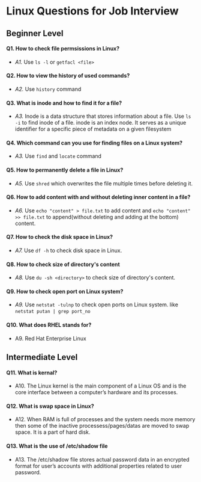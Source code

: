 # Linux Questions for Job Interview

## Beginner Level

#### **Q1. How to check file permsissions in Linux?**

- _A1._ Use `ls -l` or `getfacl <file>`

#### **Q2. How to view the history of used commands?**

- _A2._ Use `history` command

#### **Q3. What is inode and how to find it for a file?**

- _A3._ Inode is a data structure that stores information about a file. Use `ls -i` to find inode of a file. inode is an index node. It serves as a unique identifier for a specific piece of metadata on a given filesystem

#### **Q4. Which command can you use for finding files on a Linux system?**

- _A3._ Use `find` and `locate` command

#### **Q5. How to permanently delete a file in Linux?**

- _A5._ Use `shred` which overwrites the file multiple times before deleting it.

#### **Q6. How to add content with and without deleting inner content in a file?**

- _A6._ Use `echo "content" > file.txt` to add content and `echo "content" >> file.txt` to append(without deleting and adding at the bottom) content.

#### **Q7. How to check the disk space in Linux?**

- _A7._ Use `df -h` to check disk space in Linux.

#### **Q8. How to check size of directory's content**

- _A8._ Use `du -sh <directory>` to check size of directory's content.

#### **Q9. How to check open port on Linux system?**

- _A9._ Use `netstat -tulnp` to check open ports on Linux system. like `netstat putan | grep port_no`

#### **Q10. What does RHEL stands for?**

- A9. Red Hat Enterprise Linux

## Intermediate Level

#### **Q11. What is kernal?**

- A10. The Linux kernel is the main component of a Linux OS and is the core interface between a computer’s hardware and its processes.

#### **Q12. What is swap space in Linux?**

- A12. When RAM is full of processes and the system needs more memory then some of the inactive processess/pages/datas are moved to swap space. It is a part of hard disk.

#### Q13. What is the use of /etc/shadow file

- A13. The /etc/shadow file stores actual password data in an encrypted format for user’s accounts with additional properties related to user password.
